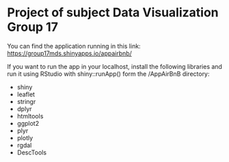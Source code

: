 # Project of subject Data Visualization Group 17

You can find the application running in this link: https://group17mds.shinyapps.io/appairbnb/

If you want to run the app in your localhost, install the following libraries and run it using RStudio with shiny::runApp() form the /AppAirBnB directory:

- shiny
- leaflet
- stringr
- dplyr
- htmltools
- ggplot2
- plyr
- plotly
- rgdal
- DescTools
